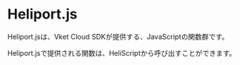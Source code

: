 # Heliport.js

Heliport.jsは、Vket Cloud SDKが提供する、JavaScriptの関数群です。

Heliport.jsで提供される関数は、HeliScriptから呼び出すことができます。